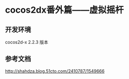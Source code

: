# cocos2dx番外篇——虚拟摇杆

## 开发环境
cocos2d-x 2.2.3 版本
## 参考文档
http://shahdza.blog.51cto.com/2410787/1549666
